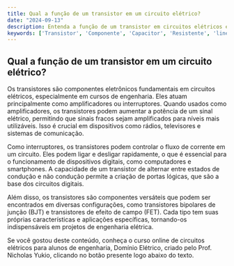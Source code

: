 ```yaml
---
title: Qual a função de um transistor em um circuito elétrico?
date: "2024-09-13"
description: Entenda a função de um transistor em circuitos elétricos e sua importância nos componentes eletrônicos.
keywords: ['Transistor', 'Componente', 'Capacitor', 'Resistente', 'linear:', 'Indutor', 'Transformador']
---
```


## Qual a função de um transistor em um circuito elétrico?

Os transistores são componentes eletrônicos fundamentais em circuitos elétricos, especialmente em cursos de engenharia. Eles atuam principalmente como amplificadores ou interruptores. Quando usados como amplificadores, os transistores podem aumentar a potência de um sinal elétrico, permitindo que sinais fracos sejam amplificados para níveis mais utilizáveis. Isso é crucial em dispositivos como rádios, televisores e sistemas de comunicação.

Como interruptores, os transistores podem controlar o fluxo de corrente em um circuito. Eles podem ligar e desligar rapidamente, o que é essencial para o funcionamento de dispositivos digitais, como computadores e smartphones. A capacidade de um transistor de alternar entre estados de condução e não condução permite a criação de portas lógicas, que são a base dos circuitos digitais.

Além disso, os transistores são componentes versáteis que podem ser encontrados em diversas configurações, como transistores bipolares de junção (BJT) e transistores de efeito de campo (FET). Cada tipo tem suas próprias características e aplicações específicas, tornando-os indispensáveis em projetos de engenharia elétrica.

Se você gostou deste conteúdo, conheça o curso online de circuitos elétricos para alunos de engenharia, Domínio Elétrico, criado pelo Prof. Nicholas Yukio, clicando no botão presente logo abaixo do texto.